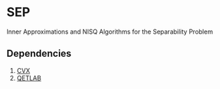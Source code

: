 # SEP
Inner Approximations and NISQ Algorithms for the Separability Problem


## Dependencies
1. [CVX](http://cvxr.com/cvx/download/)
2. [QETLAB](https://github.com/nathanieljohnston/QETLAB) 
